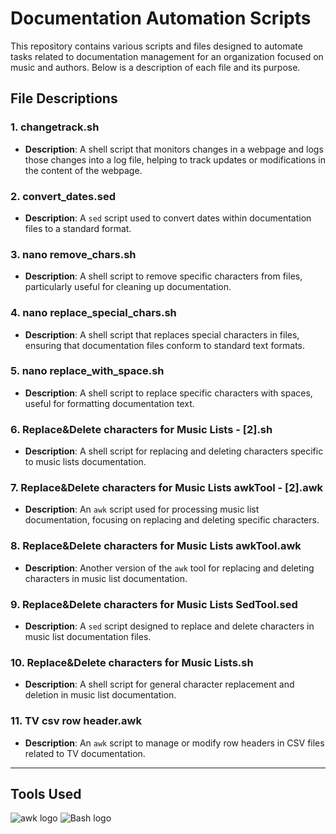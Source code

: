 # Documentation Automation Scripts

This repository contains various scripts and files designed to automate tasks related to documentation management for an organization focused on music and authors. Below is a description of each file and its purpose.

## File Descriptions

### 1. **changetrack.sh**
   - **Description**: A shell script that monitors changes in a webpage and logs those changes into a log file, helping to track updates or modifications in the content of the webpage.

### 2. **convert_dates.sed**
   - **Description**: A `sed` script used to convert dates within documentation files to a standard format.

### 3. **nano remove_chars.sh**
   - **Description**: A shell script to remove specific characters from files, particularly useful for cleaning up documentation.

### 4. **nano replace_special_chars.sh**
   - **Description**: A shell script that replaces special characters in files, ensuring that documentation files conform to standard text formats.

### 5. **nano replace_with_space.sh**
   - **Description**: A shell script to replace specific characters with spaces, useful for formatting documentation text.

### 6. **Replace&Delete characters for Music Lists - [2].sh**
   - **Description**: A shell script for replacing and deleting characters specific to music lists documentation.

### 7. **Replace&Delete characters for Music Lists awkTool - [2].awk**
   - **Description**: An `awk` script used for processing music list documentation, focusing on replacing and deleting specific characters.

### 8. **Replace&Delete characters for Music Lists awkTool.awk**
   - **Description**: Another version of the `awk` tool for replacing and deleting characters in music list documentation.

### 9. **Replace&Delete characters for Music Lists SedTool.sed**
   - **Description**: A `sed` script designed to replace and delete characters in music list documentation files.

### 10. **Replace&Delete characters for Music Lists.sh**
   - **Description**: A shell script for general character replacement and deletion in music list documentation.

### 11. **TV csv row header.awk**
   - **Description**: An `awk` script to manage or modify row headers in CSV files related to TV documentation.

---

## Tools Used

![awk logo](https://upload.wikimedia.org/wikipedia/commons/thumb/d/d5/The-AWK-Programming-Language.svg/638px-The-AWK-Programming-Language.svg.png)
![Bash logo](https://upload.wikimedia.org/wikipedia/commons/thumb/8/82/Gnu-bash-logo.svg/320px-Gnu-bash-logo.svg.png)
